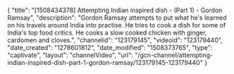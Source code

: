 {
    "title": "[1508434378] Attempting Indian inspired dish - (Part 1) - Gordon Ramsay",
    "description": "Gordon Ramsay attempts to put what he's learned on his travels around India into practise. He tries to cook a dish for some of India's top food critics. He cooks a slow cooked chicken with ginger, cardomen and cloves.",
    "channelid": "123179145",
    "videoid": "123179440",
    "date_created": "1278601812",
    "date_modified": "1508373765",
    "type": "captivate",
    "layout": "channelVideo",
    "url": "\/gcn-channel\/attempting-indian-inspired-dish-part-1-gordon-ramsay\/123179145-123179440"
}